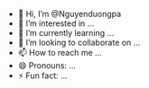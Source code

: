 - 👋 Hi, I’m @Nguyenduongpa
- 👀 I’m interested in ...
- 🌱 I’m currently learning ...
- 💞️ I’m looking to collaborate on ...
- 📫 How to reach me ...
- 😄 Pronouns: ...
- ⚡ Fun fact: ...

<!---
Nguyenduongpa/Nguyenduongpa is a ✨ special ✨ repository because its `README.md` (this file) appears on your GitHub profile.
You can click the Preview link to take a look at your changes.
--->
